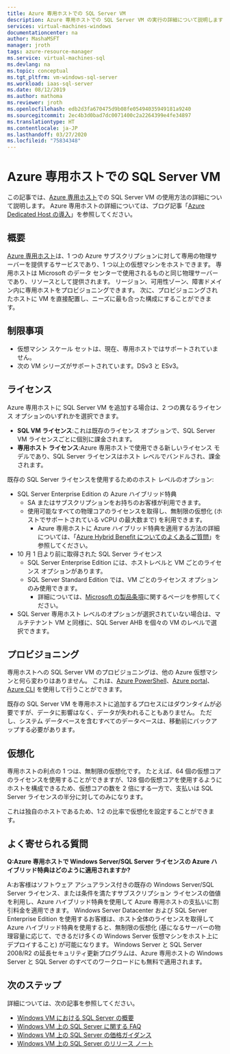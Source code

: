 ```yaml
---
title: Azure 専用ホストでの SQL Server VM
description: Azure 専用ホストでの SQL Server VM の実行の詳細について説明します。
services: virtual-machines-windows
documentationcenter: na
author: MashaMSFT
manager: jroth
tags: azure-resource-manager
ms.service: virtual-machines-sql
ms.devlang: na
ms.topic: conceptual
ms.tgt_pltfrm: vm-windows-sql-server
ms.workload: iaas-sql-server
ms.date: 08/12/2019
ms.author: mathoma
ms.reviewer: jroth
ms.openlocfilehash: edb2d3fa670475d9b08fe05494035949181a9240
ms.sourcegitcommit: 2ec4b3d0bad7dc0071400c2a2264399e4fe34897
ms.translationtype: HT
ms.contentlocale: ja-JP
ms.lasthandoff: 03/27/2020
ms.locfileid: "75834348"
---
```

# <a name="sql-server-vm-on-an-azure-dedicated-host"></a>Azure 専用ホストでの SQL Server VM 

この記事では、[Azure 専用ホスト](/azure/virtual-machines/windows/dedicated-hosts)での SQL Server VM の使用方法の詳細について説明します。 Azure 専用ホストの詳細については、ブログ記事「[Azure Dedicated Host の導入](https://azure.microsoft.com/blog/introducing-azure-dedicated-host/)」を参照してください。 

## <a name="overview"></a>概要
[Azure 専用ホスト](/azure/virtual-machines/windows/dedicated-hosts)は、1 つの Azure サブスクリプションに対して専用の物理サーバーを提供するサービスであり、1 つ以上の仮想マシンをホストできます。 専用ホストは Microsoft のデータ センターで使用されるものと同じ物理サーバーであり、リソースとして提供されます。 リージョン、可用性ゾーン、障害ドメイン内に専用ホストをプロビジョニングできます。 次に、プロビジョニングされたホストに VM を直接配置し、ニーズに最も合った構成にすることができます。

## <a name="limitations"></a>制限事項

- 仮想マシン スケール セットは、現在、専用ホストではサポートされていません。
- 次の VM シリーズがサポートされています。DSv3 と ESv3。 

## <a name="licensing"></a>ライセンス

Azure 専用ホストに SQL Server VM を追加する場合は、2 つの異なるライセンス オプションのいずれかを選択できます。 

  - **SQL VM ライセンス**:これは既存のライセンス オプションで、SQL Server VM ライセンスごとに個別に課金されます。 
  - **専用ホスト ライセンス**:Azure 専用ホストで使用できる新しいライセンス モデルであり、SQL Server ライセンスはホスト レベルでバンドルされ、課金されます。 


既存の SQL Server ライセンスを使用するためのホスト レベルのオプション: 
  - SQL Server Enterprise Edition の Azure ハイブリッド特典
    - SA またはサブスクリプションをお持ちのお客様が利用できます。
    - 使用可能なすべての物理コアのライセンスを取得し、無制限の仮想化 (ホストでサポートされている vCPU の最大数まで) を利用できます。
        - Azure 専用ホストに Azure ハイブリッド特典を適用する方法の詳細については、「[Azure Hybrid Benefit についてのよくあるご質問](https://azure.microsoft.com/pricing/hybrid-benefit/faq/)」を参照してください。 
  - 10 月 1 日より前に取得された SQL Server ライセンス
      - SQL Server Enterprise Edition には、ホストレベルと VM ごとのライセンス オプションがあります。 
      - SQL Server Standard Edition では、VM ごとのライセンス オプションのみ使用できます。 
          - 詳細については、[Microsoft の製品条項](https://www.microsoft.com/licensing/product-licensing/products)に関するページを参照してください。 
  - SQL Server 専用ホスト レベルのオプションが選択されていない場合は、マルチテナント VM と同様に、SQL Server AHB を個々の VM のレベルで選択できます。



## <a name="provisioning"></a>プロビジョニング  
専用ホストへの SQL Server VM のプロビジョニングは、他の Azure 仮想マシンと何ら変わりはありません。 これは、[Azure PowerShell](../dedicated-hosts-powershell.md)、[Azure portal](../dedicated-hosts-portal.md)、[Azure CLI](../../linux/dedicated-hosts-cli.md) を使用して行うことができます。

既存の SQL Server VM を専用ホストに追加するプロセスにはダウンタイムが必要ですが、データに影響はなく、データが失われることもありません。 ただし、システム データベースを含むすべてのデータベースは、移動前にバックアップする必要があります。

## <a name="virtualization"></a>仮想化 

専用ホストの利点の 1 つは、無制限の仮想化です。 たとえば、64 個の仮想コアのライセンスを使用することができますが、128 個の仮想コアを使用するようにホストを構成できるため、仮想コアの数を 2 倍にする一方で、支払いは SQL Server ライセンスの半分に対してのみになります。 

これは独自のホストであるため、1:2 の比率で仮想化を設定することができます。 

## <a name="faq"></a>よく寄せられる質問

**Q:Azure 専用ホストで Windows Server/SQL Server ライセンスの Azure ハイブリッド特典はどのように適用されますか?**

A:お客様はソフトウェア アシュアランス付きの既存の Windows Server/SQL Server ライセンス、または条件を満たすサブスクリプション ライセンスの価値を利用し、Azure ハイブリッド特典を使用して Azure 専用ホストの支払いに割引料金を適用できます。 Windows Server Datacenter および SQL Server Enterprise Edition を使用するお客様は、ホスト全体のライセンスを取得して Azure ハイブリッド特典を使用すると、無制限の仮想化 (基になるサーバーの物理容量に応じて、できるだけ多くの Windows Server 仮想マシンをホスト上にデプロイすること) が可能になります。  Windows Server と SQL Server 2008/R2 の延長セキュリティ更新プログラムは、Azure 専用ホストの Windows Server と SQL Server のすべてのワークロードにも無料で適用されます。 

## <a name="next-steps"></a>次のステップ

詳細については、次の記事を参照してください。 

* [Windows VM における SQL Server の概要](virtual-machines-windows-sql-server-iaas-overview.md)
* [Windows VM 上の SQL Server に関する FAQ](virtual-machines-windows-sql-server-iaas-faq.md)
* [Windows VM 上の SQL Server の価格ガイダンス](virtual-machines-windows-sql-server-pricing-guidance.md)
* [Windows VM 上の SQL Server のリリース ノート](virtual-machines-windows-sql-server-iaas-release-notes.md)


